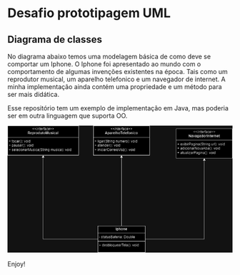 # Desafio prototipagem UML

## Diagrama de classes

No diagrama abaixo temos uma modelagem básica de como deve se comportar um Iphone. O Iphone foi apresentado ao mundo com 
o comportamento de algumas invenções existentes na época. Tais como um reprodutor musical, um aparelho telefonico e um navegador
de internet. A minha implementação ainda contém uma propriedade e um método para ser mais didática.


Esse repositório tem um exemplo de implementação em Java, mas poderia ser em outra linguagem que suporta OO.

![<Diagrama Iphone>](./Iphone.png)


Enjoy!
